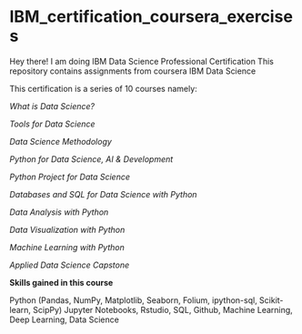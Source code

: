 # IBM_certification_coursera_exercises
Hey there!
I am doing IBM Data Science Professional Certification
This repository contains assignments from coursera IBM Data Science

This certification is a series of 10 courses namely:

_What is Data Science?_

_Tools for Data Science_

_Data Science Methodology_

_Python for Data Science, AI & Development_

_Python Project for Data Science_

_Databases and SQL for Data Science with Python_

_Data Analysis with Python_

_Data Visualization with Python_

_Machine Learning with Python_

_Applied Data Science Capstone_

**Skills gained in this course**

Python (Pandas, NumPy, Matplotlib, Seaborn, Folium, ipython-sql, Scikit-learn, ScipPy)
Jupyter Notebooks, Rstudio, SQL, Github, Machine Learning, Deep Learning, Data Science
